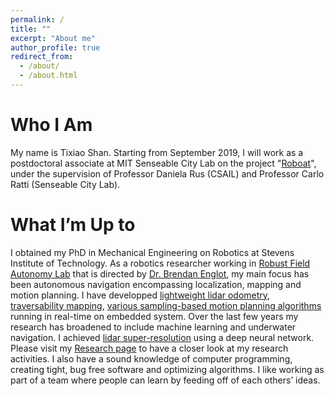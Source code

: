 ```yaml
---
permalink: /
title: ""
excerpt: "About me"
author_profile: true
redirect_from: 
  - /about/
  - /about.html
---
```


Who I Am
======
My name is Tixiao Shan. Starting from September 2019, I will work as a postdoctoral associate at MIT Senseable City Lab on the project "[Roboat](http://roboat.org/)", under the supervision of Professor Daniela Rus (CSAIL) and Professor Carlo Ratti (Senseable City Lab).

What I’m Up to
======
I obtained my PhD in Mechanical Engineering on Robotics at Stevens Institute of Technology. As a robotics researcher working in [Robust Field Autonomy Lab](http://personal.stevens.edu/~benglot/) that is directed by [Dr. Brendan Englot](http://personal.stevens.edu/~benglot/people.html), my main focus has been autonomous navigation encompassing localization, mapping and motion planning. I have developped [lightweight lidar odometry](https://github.com/RobustFieldAutonomyLab/LeGO-LOAM), [traversability mapping](https://www.youtube.com/watch?v=4pdBpeRGXmw&t=4s), [various sampling-based motion planning algorithms](https://www.youtube.com/watch?v=B6lrbAEhEnE) running in real-time on embedded system. Over the last few years my research has broadened to include machine learning and underwater navigation. I achieved [lidar super-resolution](https://youtu.be/rNVTpkz2ggY) using a deep neural network. Please visit my [Research page](https://tixiaoshan.github.io/research/) to have a closer look at my research activities. I also have a sound knowledge of computer programming, creating tight, bug free software and optimizing algorithms. I like working as part of a team where people can learn by feeding off of each others’ ideas.
